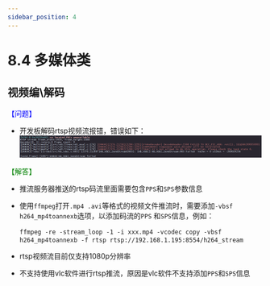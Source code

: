 ```yaml
---
sidebar_position: 4
---
```


# 8.4 多媒体类

## 视频编\解码

<font color='Blue'>【问题】</font> 

- 开发板解码rtsp视频流报错，错误如下：  
![image-20220728110439753](../../static/img/08_FAQ/image/multimedia/image-20220728110439753.png)

<font color='Green'>【解答】</font> 

- 推流服务器推送的rtsp码流里面需要包含`PPS`和`SPS`参数信息

- 使用`ffmpeg`打开`.mp4 .avi`等格式的视频文件推流时，需要添加`-vbsf h264_mp4toannexb`选项，以添加码流的`PPS` 和`SPS`信息，例如：

    ```
    ffmpeg -re -stream_loop -1 -i xxx.mp4 -vcodec copy -vbsf h264_mp4toannexb -f rtsp rtsp://192.168.1.195:8554/h264_stream
    ```

- rtsp视频流目前仅支持1080p分辨率

- 不支持使用vlc软件进行rtsp推流，原因是vlc软件不支持添加`PPS`和`SPS`信息
